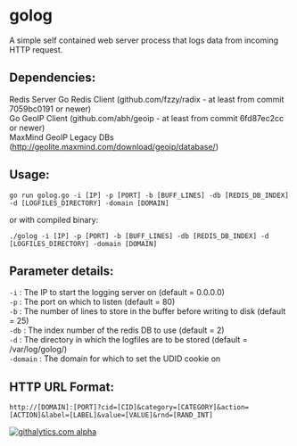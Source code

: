 golog
=====

A simple self contained web server process that logs data from incoming HTTP request.


Dependencies:
--------------------
Redis Server
Go Redis Client (github.com/fzzy/radix - at least from commit 7059bc0191 or newer)<br/>
Go GeoIP Client (github.com/abh/geoip - at least from commit 6fd87ec2cc or newer)<br/>
MaxMind GeoIP Legacy DBs  (http://geolite.maxmind.com/download/geoip/database/)<br/>


Usage:
--------------------

`go run golog.go -i [IP] -p [PORT] -b [BUFF_LINES] -db [REDIS_DB_INDEX] -d [LOGFILES_DIRECTORY] -domain [DOMAIN]` 

or with compiled binary:

`./golog -i [IP] -p [PORT] -b [BUFF_LINES] -db [REDIS_DB_INDEX] -d [LOGFILES_DIRECTORY] -domain [DOMAIN]`


Parameter details:
--------------------

`-i` : The IP to start the logging server on (default = 0.0.0.0)<br/>
`-p` : The port on which to listen (default = 80)<br/>
`-b` : The number of lines to store in the buffer before writing to disk (default = 25)<br/>
`-db` : The index number of the redis DB to use (default = 2)<br/>
`-d` : The directory in which the logfiles are to be stored (default = /var/log/golog/)<br/>
`-domain` : The domain for which to set the UDID cookie on<br/>



HTTP URL Format:
--------------------

`http://[DOMAIN]:[PORT]?cid=[CID]&category=[CATEGORY]&action=[ACTION]&label=[LABEL]&value=[VALUE]&rnd=[RAND_INT]`


[![githalytics.com alpha](https://cruel-carlota.pagodabox.com/f70384f88bf609745a1ae8a3d9255f01 "githalytics.com")](http://githalytics.com/hartfordfive/golog)
